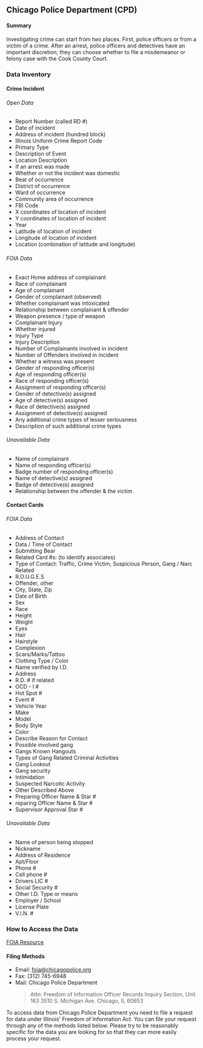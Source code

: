 ## Chicago Police Department (CPD)

#### Summary
Investigating crime can start from two places. First, police officers or from a victim of a crime. After an arrest, police officers and detectives have an important discretion; they can choose whether to file a misdemeanor or felony case with the Cook County Court.  

### Data Inventory

#### Crime Incident
###### Open Data
* <span class="available">          Report Number (called RD #)
* <span class="available">          Date of incident
* <span class="available">          Address of incident (hundred block)
* <span class="available">          Illinois Uniform Crime Report Code
* <span class="available">          Primary Type
* <span class="available">          Description of Event
* <span class="available">          Location Description 
* <span class="available">          If an arrest was made
* <span class="available">          Whether or not the incident was domestic
* <span class="available">          Beat of occurrence
* <span class="available">          District of occurrence
* <span class="available">          Ward of occurrence
* <span class="available">          Community area of occurrence
* <span class="available">          FBI Code
* <span class="available">          X coordinates of location of incident
* <span class="available">          Y coordinates of location of incident
* <span class="available">          Year
* <span class="available">          Latitude of location of incident
* <span class="available">          Longitude of location of incident
* <span class="available">          Location (combination of latitude and longitude)

###### FOIA Data
* <span class="foiable">            Exact Home address of complainant
* <span class="foiable">            Race of complainant
* <span class="foiable">            Age of complainant
* <span class="foiable">            Gender of complainant (observed)
* <span class="foiable">            Whether complainant was intoxicated
* <span class="foiable">            Relationship between complainant & offender
* <span class="foiable">            Weapon presence / type of weapon
* <span class="foiable">            Complainant Injury
* <span class="foiable">            Whether injured
* <span class="foiable">            Injury Type
* <span class="foiable">            Injury Description
* <span class="foiable">            Number of Complainants involved in incident
* <span class="foiable">            Number of Offenders involved in incident
* <span class="foiable">            Whether a witness was present
* <span class="foiable">            Gender of responding officer(s)
* <span class="foiable">            Age of responding officer(s)
* <span class="foiable">            Race of responding officer(s)
* <span class="foiable">            Assignment of responding officer(s)
* <span class="foiable">            Gender of detective(s) assigned
* <span class="foiable">            Age of detective(s) assigned
* <span class="foiable">            Race of detective(s) assigned
* <span class="foiable">            Assignment of detective(s) assigned
* <span class="foiable">            Any additional crime types of lesser seriousness
* <span class="foiable">            Description of such additional crime types
    
###### Unavailable Data
* <span class="unavailable">        Name of complainant
* <span class="unavailable">        Name of responding officer(s)
* <span class="unavailable">        Badge number of responding officer(s) 
* <span class="unavailable">        Name of detective(s) assigned
* <span class="unavailable">        Badge of detective(s) assigned
* <span class="unavailable">        Relationship between the offender & the victim

#### Contact Cards
###### FOIA Data
* <span class="foiable">            Address of Contact
* <span class="foiable">            Data / Time of Contact
* <span class="foiable">            Submitting Bear
* <span class="foiable">            Related Card #s: (to identify associates)
* <span class="foiable">            Type of Contact: Traffic, Crime Victim, Suspicious Person, Gang / Narc Related 
* <span class="foiable">            R.O.U.G.E.S
* <span class="foiable">            Offender, other
* <span class="foiable">            City, State, Zip
* <span class="foiable">            Date of Birth
* <span class="foiable">            Sex
* <span class="foiable">            Race
* <span class="foiable">            Height
* <span class="foiable">            Weight
* <span class="foiable">            Eyes
* <span class="foiable">            Hair
* <span class="foiable">            Hairstyle
* <span class="foiable">            Complexion
* <span class="foiable">            Scars/Marks/Tattoo
* <span class="foiable">            Clothing Type / Color
* <span class="foiable">            Name verified by I.D.
* <span class="foiable">            Address
* <span class="foiable">            R.D. # if related
* <span class="foiable">            OCD - I #
* <span class="foiable">            Hot Spot #
* <span class="foiable">            Event #
* <span class="foiable">            Vehicle Year
* <span class="foiable">            Make
* <span class="foiable">            Model
* <span class="foiable">            Body Style
* <span class="foiable">            Color
* <span class="foiable">            Describe Reason for Contact
* <span class="foiable">            Possible involved gang
* <span class="foiable">            Gangs Known Hangouts
* <span class="foiable">            Types of Gang Related Criminal Activities
* <span class="foiable">            Gang Lookout
* <span class="foiable">            Gang security
* <span class="foiable">            Intimidation
* <span class="foiable">            Suspected Narcotic Activity
* <span class="foiable">            Other Described Above
* <span class="foiable">            Preparing Officer Name & Star #
* <span class="foiable">            reparing Officer Name & Star #
* <span class="foiable">            Supervisor Approval Star #    

###### Unavailable Data    
* <span class="unavailable">        Name of person being stopped
* <span class="unavailable">        Nickname
* <span class="unavailable">        Address of Residence
* <span class="unavailable">        Apt/Floor
* <span class="unavailable">        Phone #
* <span class="unavailable">        Cell phone #
* <span class="unavailable">        Drivers LIC #
* <span class="unavailable">        Social Security #
* <span class="unavailable">        Other I.D. Type or means
* <span class="unavailable">        Employer / School
* <span class="unavailable">        License Plate
* <span class="unavailable">        V.I.N. #
            
            
### How to Access the Data
[FOIA Resource](https://portal.chicagopolice.org/portal/page/portal/ClearPath/About%20CPD/Freedom%20of%20Information%20Act%20%28FOIA%29)  


#### Filing Methods
* Email: foia@chicagopolice.org
* Fax: (312) 745-6948
* Mail: Chicago Police Department
    > Attn: Freedom of Information Officer
    > Records Inquiry Section, Unit 163
    > 3510 S. Michigan Ave.
    > Chicago, IL 60653  
    
To access data from Chicago Police Department you need to file a request for data under Illinois' Freedom of Information Act. You can file your request through any of the methods listed below. Please try to be reasonably specific for the data you are looking for so that they can more easily process your request.                                                                                        